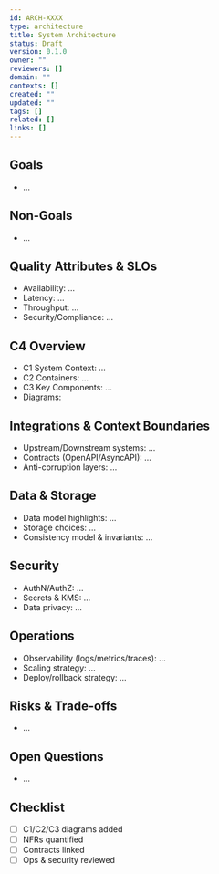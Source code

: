 ```yaml
---
id: ARCH-XXXX
type: architecture
title: System Architecture
status: Draft
version: 0.1.0
owner: ""
reviewers: []
domain: ""
contexts: []
created: ""
updated: ""
tags: []
related: []
links: []
---
```


## Goals
- …

## Non-Goals
- …

## Quality Attributes & SLOs
- Availability: …
- Latency: …
- Throughput: …
- Security/Compliance: …

## C4 Overview
- C1 System Context: …
- C2 Containers: …
- C3 Key Components: …
- Diagrams: 

## Integrations & Context Boundaries
- Upstream/Downstream systems: …
- Contracts (OpenAPI/AsyncAPI): …
- Anti-corruption layers: …

## Data & Storage
- Data model highlights: …
- Storage choices: …
- Consistency model & invariants: …

## Security
- AuthN/AuthZ: …
- Secrets & KMS: …
- Data privacy: …

## Operations
- Observability (logs/metrics/traces): …
- Scaling strategy: …
- Deploy/rollback strategy: …

## Risks & Trade-offs
- …

## Open Questions
- …

## Checklist
- [ ] C1/C2/C3 diagrams added
- [ ] NFRs quantified
- [ ] Contracts linked
- [ ] Ops & security reviewed
